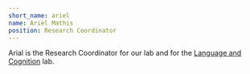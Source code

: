 ```yaml
---
short_name: ariel
name: Ariel Mathis
position: Research Coordinator
---
```


Arial is the Research Coordinator for our lab and for the [Language and Cognition](https://www.langcoglab.com/) lab. 
